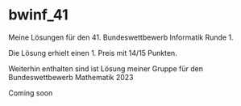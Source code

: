 # bwinf_41
Meine Lösungen für den 41. Bundeswettbewerb Informatik Runde 1.

Die Lösung erhielt einen 1. Preis mit 14/15 Punkten.



Weiterhin enthalten sind ist Lösung meiner Gruppe für den Bundeswettbewerb Mathematik 2023

Coming soon
